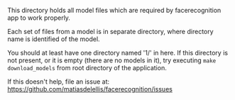 This directory holds all model files which are required by facerecognition app to work properly.

Each set of files from a model is in separate directory, where directory name is identified of the model.

You should at least have one directory named '1/' in here. If this directory is not present, or it is empty
(there are no models in it), try executing `make download_models` from root directory of the application.

If this doesn't help, file an issue at: https://github.com/matiasdelellis/facerecognition/issues
